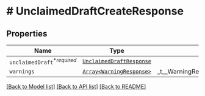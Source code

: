 # # UnclaimedDraftCreateResponse



## Properties

Name | Type | Description | Notes
------------ | ------------- | ------------- | -------------
| `unclaimedDraft`<sup>*_required_</sup> | [```UnclaimedDraftResponse```](UnclaimedDraftResponse.md) |    |  |
| `warnings` | [```Array<WarningResponse>```](WarningResponse.md) |  _t__WarningResponse::LIST_DESCRIPTION  |  |

[[Back to Model list]](../../README.md#models) [[Back to API list]](../../README.md#endpoints) [[Back to README]](../../README.md)
